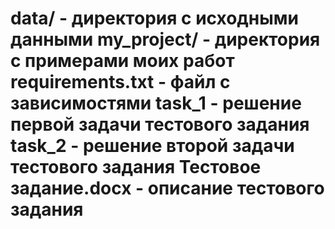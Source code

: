 # data/ - директория с исходными данными my_project/ - директория с примерами моих работ requirements.txt - файл с зависимостями task_1 - решение первой задачи тестового задания task_2 - решение второй задачи тестового задания Тестовое задание.docx - описание тестового задания
